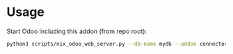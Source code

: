 # Usage

Start Odoo including this addon (from repo root):

```bash
python3 scripts/nix_odoo_web_server.py --db-name mydb --addon connector_importer
```
